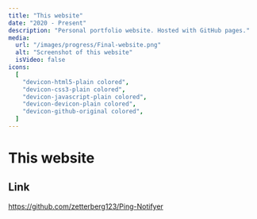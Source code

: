 ```yaml
---
title: "This website"
date: "2020 - Present"
description: "Personal portfolio website. Hosted with GitHub pages."
media:
  url: "/images/progress/Final-website.png"
  alt: "Screenshot of this website"
  isVideo: false
icons:
  [
    "devicon-html5-plain colored",
    "devicon-css3-plain colored",
    "devicon-javascript-plain colored",
    "devicon-devicon-plain colored",
    "devicon-github-original colored",
  ]
---
```


# This website

## Link

https://github.com/zetterberg123/Ping-Notifyer
